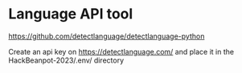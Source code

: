 # Language API tool

https://github.com/detectlanguage/detectlanguage-python

Create an api key on https://detectlanguage.com/ and place it in the HackBeanpot-2023/.env/ directory